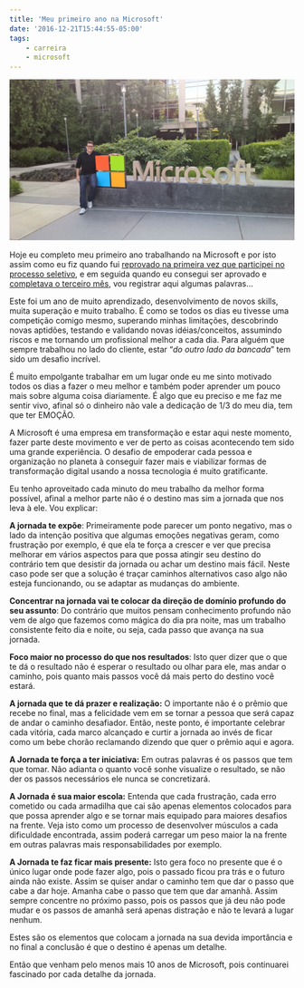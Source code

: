 ```yaml
---
title: 'Meu primeiro ano na Microsoft'
date: '2016-12-21T15:44:55-05:00'
tags:
    - carreira
    - microsoft
---
```


![](/wp-content/uploads/2016/12/13246354_10206280130913371_918757031935210288_o.jpg)

Hoje eu completo meu primeiro ano trabalhando na Microsoft e por isto assim como eu fiz quando fui [reprovado na primeira vez que participei no processo seletivo](https://www.ricardomartins.com.br/perdeu-a-tao-desejada-vaga-e-agora/), e em seguida quando eu consegui ser aprovado e [completava o terceiro mês](https://www.ricardomartins.com.br/como-e-trabalhar-onde-tantos-gostariam/), vou registrar aqui algumas palavras…

Este foi um ano de muito aprendizado, desenvolvimento de novos skills, muita superação e muito trabalho. É como se todos os dias eu tivesse uma competição comigo mesmo, superando minhas limitações, descobrindo novas aptidões, testando e validando novas idéias/conceitos, assumindo riscos e me tornando um profissional melhor a cada dia. Para alguém que sempre trabalhou no lado do cliente, estar “*do outro lado da bancada*” tem sido um desafio incrível.

É muito empolgante trabalhar em um lugar onde eu me sinto motivado todos os dias a fazer o meu melhor e também poder aprender um pouco mais sobre alguma coisa diariamente. É algo que eu preciso e me faz me sentir vivo, afinal só o dinheiro não vale a dedicação de 1/3 do meu dia, tem que ter EMOÇÃO.

A Microsoft é uma empresa em transformação e estar aqui neste momento, fazer parte deste movimento e ver de perto as coisas acontecendo tem sido uma grande experiência. O desafio de empoderar cada pessoa e organização no planeta à conseguir fazer mais e viabilizar formas de transformação digital usando a nossa tecnologia é muito gratificante.

Eu tenho aproveitado cada minuto do meu trabalho da melhor forma possível, afinal a melhor parte não é o destino mas sim a jornada que nos leva à ele. Vou explicar:

**A jornada te expõe**: Primeiramente pode parecer um ponto negativo, mas o lado da intenção positiva que algumas emoções negativas geram, como frustração por exemplo, é que ela te força a crescer e ver que precisa melhorar em vários aspectos para que possa atingir seu destino do contrário tem que desistir da jornada ou achar um destino mais fácil. Neste caso pode ser que a solução é traçar caminhos alternativos caso algo não esteja funcionando, ou se adaptar as mudanças do ambiente.

**Concentrar na jornada vai te colocar da direção de domínio profundo do seu assunto**: Do contrário que muitos pensam conhecimento profundo não vem de algo que fazemos como mágica do dia pra noite, mas um trabalho consistente feito dia e noite, ou seja, cada passo que avança na sua jornada.

**Foco maior no processo do que nos resultados**: Isto quer dizer que o que te dá o resultado não é esperar o resultado ou olhar para ele, mas andar o caminho, pois quanto mais passos você dá mais perto do destino você estará.

**A jornada que te dá prazer e realização:** O importante não é o prêmio que recebe no final, mas a felicidade vem em se tornar a pessoa que será capaz de andar o caminho desafiador. Então, neste ponto, é importante celebrar cada vitória, cada marco alcançado e curtir a jornada ao invés de ficar como um bebe chorão reclamando dizendo que quer o prêmio aqui e agora.

**A Jornada te força a ter iniciativa:** Em outras palavras é os passos que tem que tomar. Não adianta o quanto você sonhe visualize o resultado, se não der os passos necessários ele nunca se concretizará.

**A Jornada é sua maior escola:** Entenda que cada frustração, cada erro cometido ou cada armadilha que cai são apenas elementos colocados para que possa aprender algo e se tornar mais equipado para maiores desafios na frente. Veja isto como um processo de desenvolver músculos a cada dificuldade encontrada, assim poderá carregar um peso maior la na frente em outras palavras mais responsabilidades por exemplo.

**A Jornada te faz ficar mais presente:** Isto gera foco no presente que é o único lugar onde pode fazer algo, pois o passado ficou pra trás e o futuro ainda não existe. Assim se quiser andar o caminho tem que dar o passo que cabe a dar hoje. Amanha cabe o passo que tem que dar amanhã. Assim sempre concentre no próximo passo, pois os passos que já deu não pode mudar e os passos de amanhã será apenas distração e não te levará a lugar nenhum.

Estes são os elementos que colocam a jornada na sua devida importância e no final a conclusão é que o destino é apenas um detalhe.

Então que venham pelo menos mais 10 anos de Microsoft, pois continuarei fascinado por cada detalhe da jornada.
